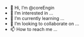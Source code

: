 - 👋 Hi, I’m @coreEngin
- 👀 I’m interested in ...
- 🌱 I’m currently learning ...
- 💞️ I’m looking to collaborate on ...
- 📫 How to reach me ...

<!---
coreEngin/coreEngin is a ✨ special ✨ repository because its `README.md` (this file) appears on your GitHub profile.
You can click the Preview link to take a look at your changes.
--->
